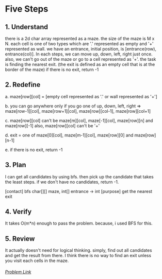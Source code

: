 # Five Steps

## 1. Understand
there is a 2d char array represented as a maze. the size of the maze is M x N. each cell is one of two types which are '.' represented as empty and '+' represented as wall. we have an entrance, initial position, is [entrance(row), entrance(col)]. In each steps, we can move up, down, left, right just once. also, we can't go out of the maze or go to a cell represented as '+'. the task is finding the nearest exit. (the exit is defined as an empty cell that is at the border of the maze)  if there is no exit, return -1

## 2. Redefine
  a. maze[row][col] = [empty cell represented as '.' or wall represented as '+']
  
  b. you can go anywhere only if you go one of up, down, left, right 
  => maze[row-1][col], maze[row+1][col], maze[row][col-1], maze[row][col+1]
  
  c. maze[row][col] can't be maze[m][col], maze[-1][col], maze[row][n] and maze[row][-1]
  also, maze[row][col] can't be '+' 
  
  d. exit = one of maze[0][col], maze[m-1][col], maze[row][0] and maze[row][n-1]
  
  e. if there is no exit, return -1

## 3. Plan

 I can get all candidates by using bfs. then pick up the candidate that takes
 the least steps. if we don't have no candidates, return -1.
 
 [contact] bfs char[][] maze, int[] entrance -> int
 [purpose] get the nearest exit

## 4. Verify
It takes O(m*n) enough to pass the problem. because, i used BFS for this.

## 5. Review
 It actually doesn't need for logical thinking. simply, find out all candidates and get the result from there. I think there is no way to find an exit unless you visit each cells in the maze.

  
###### [Problem Link](https://leetcode.com/problems/nearest-exit-from-entrance-in-maze/)

